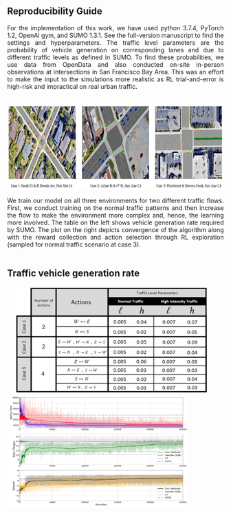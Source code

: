 ## Reproducibility Guide ##

<div align="justify"> For the implementation of this work, we have used python 3.7.4, PyTorch 1.2, OpenAI gym, and SUMO 1.3.1. See the full-version manuscript to find the settings and hyperparameters. The traffic level parameters are the probability of vehicle generation on corresponding lanes and due to different traffic levels as defined in SUMO. To find these probabilities, we use data from OpenData and also conducted on-site in-person observations at intersections in San Francisco Bay Area. This was an effort to make the input to the simulations more realistic as RL trial-and-error is high-risk and impractical on real urban traffic.  </div> <br>

<img src=envs.png width="950" height="200" /> <br>

<div align="justify"> We train our model on all three environments for two different traffic flows. First, we conduct training on the normal traffic patterns and then increase the flow to make the environment more complex and, hence, the learning more involved. The table on the left shows vehicle generation rate required by SUMO. The plot on the right depicts convergence of the algorithm along with the reward collection and action selection through RL exploration (sampled for normal traffic scenario at case 3). </div> <br>

## Traffic vehicle generation rate <br>

<!--- <img src=table.PNG width="450" height="250" /> --->

<p float="left">
  &emsp;
  <img src=table.PNG width="450" height="250" />
  &emsp; &emsp;
  <img src=final_plot.png width="420" height="260" />
</p> <br>

